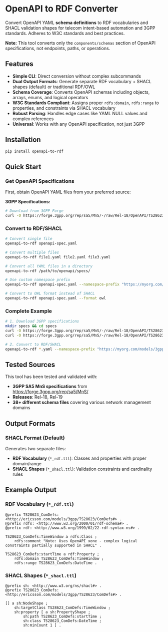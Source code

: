 # OpenAPI to RDF Converter

Convert OpenAPI YAML **schema definitions** to RDF vocabularies and SHACL validation shapes for telecom intent-based automation and 3GPP standards. Adheres to W3C standards and best practices.

**Note:** This tool converts only the `components/schemas` section of OpenAPI specifications, not endpoints, paths, or operations.

## Features

- **Simple CLI**: Direct conversion without complex subcommands
- **Dual Output Formats**: Generate separate RDF vocabulary + SHACL shapes (default) or traditional RDF/OWL
- **Schema Coverage**: Converts OpenAPI schemas including objects, arrays, enums, and logical operators
- **W3C Standards Compliant**: Assigns proper `rdfs:domain`, `rdfs:range` to properties, and constraints via SHACL vocabulary
- **Robust Parsing**: Handles edge cases like YAML NULL values and complex references
- **Universal**: Works with any OpenAPI specification, not just 3GPP

## Installation

```bash
pip install openapi-to-rdf
```

## Quick Start

### Get OpenAPI Specifications

First, obtain OpenAPI YAML files from your preferred source:

**3GPP Specifications:**
```bash
# Download from 3GPP Forge
curl -O https://forge.3gpp.org/rep/sa5/MnS/-/raw/Rel-18/OpenAPI/TS28623_ComDefs.yaml
```


### Convert to RDF/SHACL

```bash
# Convert single file
openapi-to-rdf openapi-spec.yaml

# Convert multiple files
openapi-to-rdf file1.yaml file2.yaml file3.yaml

# Convert all YAML files in a directory
openapi-to-rdf /path/to/openapi/specs/

# Use custom namespace prefix
openapi-to-rdf openapi-spec.yaml --namespace-prefix "https://myorg.com/models/"

# Convert to OWL format instead of SHACL
openapi-to-rdf openapi-spec.yaml --format owl
```

### Complete Example

```bash
# 1. Download 3GPP specifications
mkdir specs && cd specs
curl -O https://forge.3gpp.org/rep/sa5/MnS/-/raw/Rel-18/OpenAPI/TS28623_ComDefs.yaml
curl -O https://forge.3gpp.org/rep/sa5/MnS/-/raw/Rel-18/OpenAPI/TS28623_GenericNrm.yaml

# 2. Convert to RDF/SHACL
openapi-to-rdf *.yaml --namespace-prefix "https://myorg.com/models/3gpp/"
```

## Tested Sources

This tool has been tested and validated with:
- **3GPP SA5 MnS specifications** from https://forge.3gpp.org/rep/sa5/MnS/
- **Releases**: Rel-18, Rel-19
- **38+ different schema files** covering various network management domains

## Output Formats

### SHACL Format (Default)

Generates two separate files:
- **RDF Vocabulary** (`*_rdf.ttl`): Classes and properties with proper domain/range
- **SHACL Shapes** (`*_shacl.ttl`): Validation constraints and cardinality rules


## Example Output

### RDF Vocabulary (`*_rdf.ttl`)
```turtle
@prefix TS28623_ComDefs: <http://ericsson.com/models/3gpp/TS28623/ComDefs#> .
@prefix rdfs: <http://www.w3.org/2000/01/rdf-schema#> .
@prefix rdf: <http://www.w3.org/1999/02/22-rdf-syntax-ns#> .

TS28623_ComDefs:TimeWindow a rdfs:Class ;
    rdfs:comment "Note: Uses OpenAPI xone - complex logical constraints partially supported in SHACL" .

TS28623_ComDefs:startTime a rdf:Property ;
    rdfs:domain TS28623_ComDefs:TimeWindow ;
    rdfs:range TS28623_ComDefs:DateTime .
```

### SHACL Shapes (`*_shacl.ttl`)
```turtle
@prefix sh: <http://www.w3.org/ns/shacl#> .
@prefix TS28623_ComDefs: <http://ericsson.com/models/3gpp/TS28623/ComDefs#> .

[] a sh:NodeShape ;
    sh:targetClass TS28623_ComDefs:TimeWindow ;
    sh:property [ a sh:PropertyShape ;
        sh:path TS28623_ComDefs:startTime ;
        sh:class TS28623_ComDefs:DateTime ;
        sh:minCount 1 ] .
```

